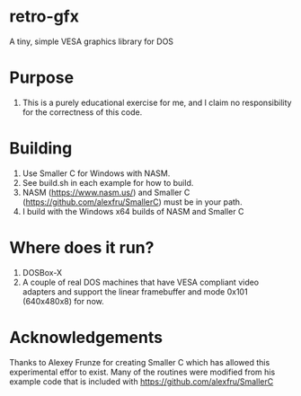 # retro-gfx
A tiny, simple VESA graphics library for DOS

# Purpose
1. This is a purely educational exercise for me, and I claim no responsibility for the correctness of this code.

# Building

1. Use Smaller C for Windows with NASM.
2. See build.sh in each example for how to build.
3. NASM (https://www.nasm.us/) and Smaller C (https://github.com/alexfru/SmallerC) must be in your path.
4. I build with the Windows x64 builds of NASM and Smaller C

# Where does it run?
1. DOSBox-X
2. A couple of real DOS machines that have VESA compliant video adapters and support the linear framebuffer and mode 0x101 (640x480x8) for now.


# Acknowledgements

Thanks to Alexey Frunze for creating Smaller C which has allowed this experimental effor to exist. 
Many of the routines were modified from his example code that is included with https://github.com/alexfru/SmallerC
